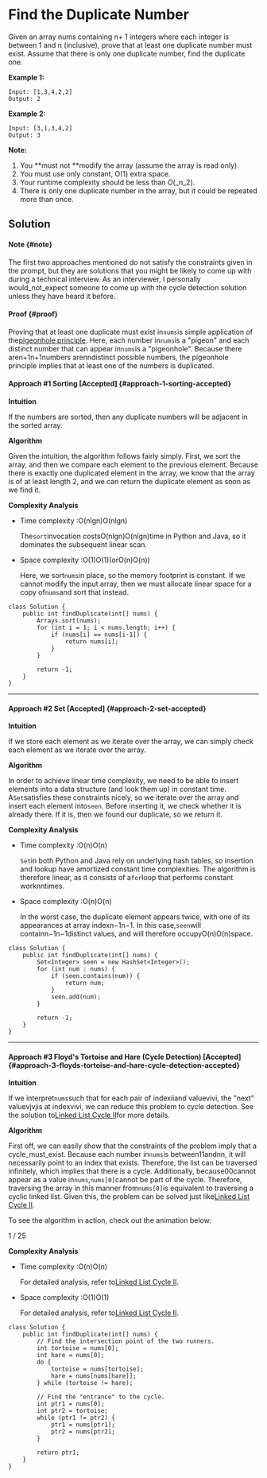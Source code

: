 # Find the Duplicate Number

Given an array nums containing n+ 1 integers where each integer is between 1 and n \(inclusive\), prove that at least one duplicate number must exist. Assume that there is only one duplicate number, find the duplicate one.

**Example 1:**

```
Input: [1,3,4,2,2]
Output: 2
```

**Example 2:**

```
Input: [3,1,3,4,2]
Output: 3
```

**Note:**

1. You **must not **modify the array \(assume the array is read only\).
2. You must use only constant, O\(1\) extra space.
3. Your runtime complexity should be less than _O_\(_n_2\).
4. There is only one duplicate number in the array, but it could be repeated more than once.

## Solution

#### Note {#note}

The first two approaches mentioned do not satisfy the constraints given in the prompt, but they are solutions that you might be likely to come up with during a technical interview. As an interviewer, I personally would_not_expect someone to come up with the cycle detection solution unless they have heard it before.

#### Proof {#proof}

Proving that at least one duplicate must exist in`nums`is simple application of the[pigeonhole principle](https://en.wikipedia.org/wiki/Pigeonhole_principle). Here, each number in`nums`is a "pigeon" and each distinct number that can appear in`nums`is a "pigeonhole". Because there aren+1n+1numbers arenndistinct possible numbers, the pigeonhole principle implies that at least one of the numbers is duplicated.

#### Approach \#1 Sorting \[Accepted\] {#approach-1-sorting-accepted}

**Intuition**

If the numbers are sorted, then any duplicate numbers will be adjacent in the sorted array.

**Algorithm**

Given the intuition, the algorithm follows fairly simply. First, we sort the array, and then we compare each element to the previous element. Because there is exactly one duplicated element in the array, we know that the array is of at least length 2, and we can return the duplicate element as soon as we find it.

**Complexity Analysis**

* Time complexity :O\(nlgn\)O\(nlgn\)

  The`sort`invocation costsO\(nlgn\)O\(nlgn\)time in Python and Java, so it dominates the subsequent linear scan.

* Space complexity :O\(1\)O\(1\)\(orO\(n\)O\(n\)\)

  Here, we sort`nums`in place, so the memory footprint is constant. If we cannot modify the input array, then we must allocate linear space for a copy of`nums`and sort that instead.

```
class Solution {
    public int findDuplicate(int[] nums) {
        Arrays.sort(nums);
        for (int i = 1; i < nums.length; i++) {
            if (nums[i] == nums[i-1]) {
                return nums[i];
            }
        }

        return -1;
    }
}
```

---

#### Approach \#2 Set \[Accepted\] {#approach-2-set-accepted}

**Intuition**

If we store each element as we iterate over the array, we can simply check each element as we iterate over the array.

**Algorithm**

In order to achieve linear time complexity, we need to be able to insert elements into a data structure \(and look them up\) in constant time. A`Set`satisfies these constraints nicely, so we iterate over the array and insert each element into`seen`. Before inserting it, we check whether it is already there. If it is, then we found our duplicate, so we return it.

**Complexity Analysis**

* Time complexity :O\(n\)O\(n\)

  `Set`in both Python and Java rely on underlying hash tables, so insertion and lookup have amortized constant time complexities. The algorithm is therefore linear, as it consists of a`for`loop that performs constant worknntimes.

* Space complexity :O\(n\)O\(n\)

  In the worst case, the duplicate element appears twice, with one of its appearances at array indexn−1n−1. In this case,`seen`will containn−1n−1distinct values, and will therefore occupyO\(n\)O\(n\)space.

```
class Solution {
    public int findDuplicate(int[] nums) {
        Set<Integer> seen = new HashSet<Integer>();
        for (int num : nums) {
            if (seen.contains(num)) {
                return num;
            }
            seen.add(num);
        }

        return -1;
    }
}
```

---

#### Approach \#3 Floyd's Tortoise and Hare \(Cycle Detection\) \[Accepted\] {#approach-3-floyds-tortoise-and-hare-cycle-detection-accepted}

**Intuition**

If we interpret`nums`such that for each pair of indexiiand valueviv​i​​, the "next" valuevjv​j​​is at indexviv​i​​, we can reduce this problem to cycle detection. See the solution to[Linked List Cycle II](https://leetcode.com/problems/linked-list-cycle-ii/solution/)for more details.

**Algorithm**

First off, we can easily show that the constraints of the problem imply that a cycle_must_exist. Because each number in`nums`is between11andnn, it will necessarily point to an index that exists. Therefore, the list can be traversed infinitely, which implies that there is a cycle. Additionally, because00cannot appear as a value in`nums`,`nums[0]`cannot be part of the cycle. Therefore, traversing the array in this manner from`nums[0]`is equivalent to traversing a cyclic linked list. Given this, the problem can be solved just like[Linked List Cycle II](https://leetcode.com/problems/linked-list-cycle-ii/).

To see the algorithm in action, check out the animation below:

1 / 25

**Complexity Analysis**

* Time complexity :O\(n\)O\(n\)

  For detailed analysis, refer to[Linked List Cycle II](https://leetcode.com/problems/linked-list-cycle-ii/solution/#approach-2-floyds-tortoise-and-hare-accepted).

* Space complexity :O\(1\)O\(1\)

  For detailed analysis, refer to[Linked List Cycle II](https://leetcode.com/problems/linked-list-cycle-ii/solution/#approach-2-floyds-tortoise-and-hare-accepted).

```
class Solution {
    public int findDuplicate(int[] nums) {
        // Find the intersection point of the two runners.
        int tortoise = nums[0];
        int hare = nums[0];
        do {
            tortoise = nums[tortoise];
            hare = nums[nums[hare]];
        } while (tortoise != hare);

        // Find the "entrance" to the cycle.
        int ptr1 = nums[0];
        int ptr2 = tortoise;
        while (ptr1 != ptr2) {
            ptr1 = nums[ptr1];
            ptr2 = nums[ptr2];
        }

        return ptr1;
    }
}
```



